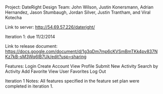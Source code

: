 Project: DateRight
Design Team: John Wilson, Justin Konersmann, Adrian Hernandez, Jason Stumbaugh, Jordan Silver, Justin Trantham, and Viral Kotecha

Link to server:
http://54.69.57.226/dateright/


Iteration 1: due 11/2/2014

Link to release document: 
https://docs.google.com/document/d/1g3qDm7mp6cKVSmBmTKk4pv837NKz7kB-sM3Wq6lB7Uk/edit?usp=sharing

Features:
	Login
	Create Account
	View Profile
	Submit New Activity
	Search by Activity
	Add Favorite
	View User Favorites
	Log Out

Iteration 1 Notes:
	All features specified in the feature set plan were completed in iteration 1.